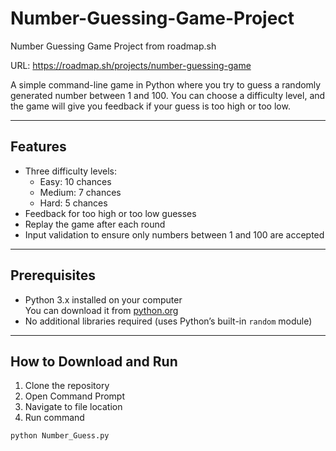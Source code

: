 # Number-Guessing-Game-Project
Number Guessing Game Project from roadmap.sh

URL: https://roadmap.sh/projects/number-guessing-game


A simple command-line game in Python where you try to guess a randomly generated number between 1 and 100. You can choose a difficulty level, and the game will give you feedback if your guess is too high or too low.

---

## Features

- Three difficulty levels:
  - Easy: 10 chances
  - Medium: 7 chances
  - Hard: 5 chances
- Feedback for too high or too low guesses
- Replay the game after each round
- Input validation to ensure only numbers between 1 and 100 are accepted

---

## Prerequisites

- Python 3.x installed on your computer  
  You can download it from [python.org](https://www.python.org/downloads/)
- No additional libraries required (uses Python’s built-in `random` module)

---

## How to Download and Run

1. Clone the repository
2. Open Command Prompt
3. Navigate to file location
4. Run command

```bash
python Number_Guess.py
   

